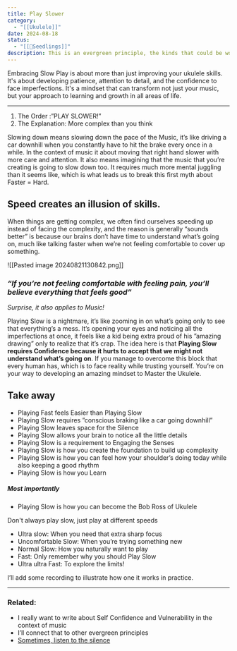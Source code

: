 ```yaml
---
title: Play Slower
category:
  - "[[Ukulele]]"
date: 2024-08-18
status:
  - "[[🌱Seedlings]]"
description: This is an evergreen principle, the kinds that could be worth a tatoo on the forehead. one that needs be remembered and applied forever, it’s like “You should drink more water”. It’s both extremely annoying and valuable.
---
```

Embracing Slow Play is about more than just improving your ukulele skills. It's about developing patience, attention to detail, and the confidence to face imperfections. It's a mindset that can transform not just your music, but your approach to learning and growth in all areas of life. 

---


1. The Order :”PLAY SLOWER!”
2. The Explanation: More complex than you think

Slowing down means slowing down the pace of the Music, it’s like driving a car downhill when you constantly have to hit the brake every once in a while. In the context of music it about moving that right hand slower with more care and attention. It also means imagining that the music that you’re creating is going to slow down too. It requires much more mental juggling than it seems like, which is what leads us to break this first myth about Faster = Hard.


## Speed creates an illusion of skills. 
When things are getting complex, we often find ourselves speeding up instead of facing the complexity, and the reason is generally “sounds better” is because our brains don’t have time to understand what’s going on, much like talking faster when we’re not feeling comfortable to cover up something.

![[Pasted image 20240821130842.png]]
### *“If you’re not feeling comfortable with feeling pain, you’ll believe everything that feels good”* 
*Surprise, it also applies to Music!*

Playing Slow is a nightmare, it’s like zooming in on what’s going only to see that everything’s a mess. It’s opening your eyes and noticing all the imperfections at once, it feels like a kid being extra proud of his ”amazing drawing” only to realize that it’s crap. The idea here is that **Playing Slow requires Confidence because it hurts to accept that we might not understand what’s going on**. If you manage to overcome this block that every human has, which is to face reality while trusting yourself. You’re on your way to developing an amazing mindset to Master the Ukulele. 

## Take away
- Playing Fast feels Easier than Playing Slow
- Playing Slow requires ”conscious braking like a car going downhill” 
- Playing Slow leaves space for the Silence
- Playing Slow allows your brain to notice all the little details
- Playing Slow is a requirement to Engaging the Senses
- Playing Slow is how you create the foundation to build up complexity
- Playing Slow is how you can feel how your shoulder’s doing today while also keeping a good rhythm
- Playing Slow is how you Learn
##### Most importantly
- Playing Slow is how you can become the Bob Ross of Ukulele

Don't always play slow, just play at different speeds
- Ultra slow: When you need that extra sharp focus
- Uncomfortable Slow: When you’re trying something new
- Normal Slow: How you naturally want to play
- Fast: Only remember why you should Play Slow
- Ultra ultra Fast: To explore the limits! 

I’ll add some recording to illustrate how one it works in practice. 


---
### Related:
- I really want to write about Self Confidence and Vulnerability in the context of music
- I’ll connect that to other evergreen principles
- [Sometimes, listen to the silence](/notes/listen-to-the-silence)